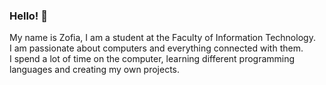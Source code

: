 ### Hello! 👋

My name is Zofia, I am a student at the Faculty of Information Technology.  
I am passionate about computers and everything connected with them.  
I spend a lot of time on the computer, learning different programming languages and creating my own projects.

